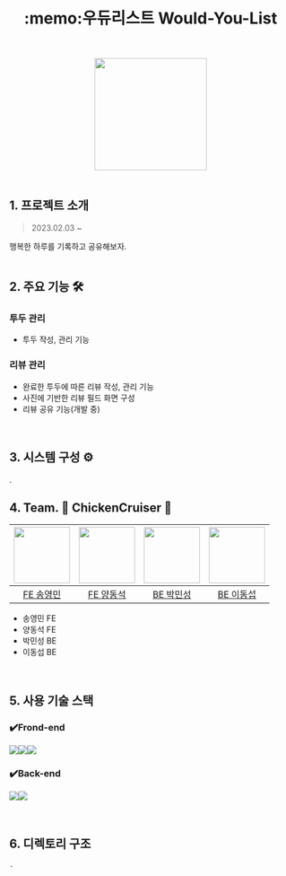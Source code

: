 <h1 align="center">:memo:우듀리스트 Would-You-List</h1>
<br />
<br />
<div align="center"><img src="https://user-images.githubusercontent.com/52368015/218498280-e65c6aad-996d-441b-845a-52a4ea10f07a.png" width="200"></div>
<br />

## 1. 프로젝트 소개
<blockquote> 2023.02.03 ~ </blockquote>

행복한 하루를 기록하고 공유해보자.
<br>
<br>

## 2. 주요 기능 :hammer_and_wrench:

### 투두 관리
- 투두 작성, 관리 기능

### 리뷰 관리
- 완료한 투두에 따른 리뷰 작성, 관리 기능
- 사진에 기반한 리뷰 필드 화면 구성
- 리뷰 공유 기능(개발 중)
<br>



## 3. 시스템 구성 ⚙️
.
<br>


## 4. Team. :chicken: ChickenCruiser :rocket:
|[<img src="https://github.com/y-ngm-n.png" width="100px">](https://github.com/y-ngm-n)|[<img src="https://github.com/YangDongsuk.png" width="100px">](https://github.com/YangDongsuk)|[<img src="https://github.com/pminsung12.png" width="100px">](https://github.com/pminsung12)|[<img src="https://github.com/ddongseop.png" width="100px">](https://github.com/ddongseop)|
|:---:|:---:|:---:|:---:|
|[FE 송영민](https://github.com/y-ngm-n) | [FE 양동석](https://github.com/YangDongsuk) | [BE 박민성](https://github.com/pminsung12) | [BE 이동섭](https://github.com/ddongseop)
- 송영민 FE
- 양동석 FE
- 박민성 BE
- 이동섭 BE
<br>


## 5. 사용 기술 스택

### ✔️Frond-end
<img src="https://img.shields.io/badge/React-61DAFB?style=for-the-badge&logo=React&logoColor=black"><img src="https://img.shields.io/badge/Redux-764ABC?style=for-the-badge&logo=Redux&logoColor=purple"><img src="https://img.shields.io/badge/Chakra UI-319795?style=for-the-badge&logo=chakraui&logoColor=white">
### ✔️Back-end
<img src="https://img.shields.io/badge/Spring-6DB33F?style=for-the-badge&logo=Spring&logoColor=green"><img src="https://img.shields.io/badge/Spring Boot-6DB33F?style=for-the-badge&logo=Spring Boot&logoColor=yellow">

<br>


## 6. 디렉토리 구조

``` 
.
```



